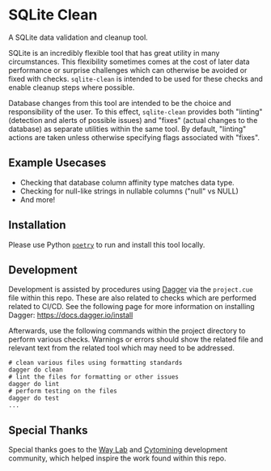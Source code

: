 # SQLite Clean

A SQLite data validation and cleanup tool.

SQLite is an incredibly flexible tool that has great utility in many circumstances. This flexibility sometimes comes at the cost of later data performance or surprise challenges which can otherwise be avoided or fixed with checks. `sqlite-clean` is intended to be used for these checks and enable cleanup steps where possible.

Database changes from this tool are intended to be the choice and responsibility of the user. To this effect, `sqlite-clean` provides both "linting" (detection and alerts of possible issues) and "fixes" (actual changes to the database) as separate utilities within the same tool. By default, "linting" actions are taken unless otherwise specifying flags associated with "fixes".

## Example Usecases

- Checking that database column affinity type matches data type.
- Checking for null-like strings in nullable columns ("null" vs NULL)
- And more!

## Installation

Please use Python [`poetry`](https://python-poetry.org/) to run and install this tool locally.

## Development

Development is assisted by procedures using [Dagger](https://dagger.io) via the `project.cue` file within this repo. These are also related to checks which are performed related to CI/CD. See the following page for more information on installing Dagger: <https://docs.dagger.io/install>

Afterwards, use the following commands within the project directory to perform various checks. Warnings or errors should show the related file and relevant text from the related tool which may need to be addressed.

```shell
# clean various files using formatting standards
dagger do clean
# lint the files for formatting or other issues
dagger do lint
# perform testing on the files
dagger do test
...
```

## Special Thanks

Special thanks goes to the [Way Lab](https://www.waysciencelab.com/) and [Cytomining](https://github.com/cytomining) development community, which helped inspire the work found within this repo.

